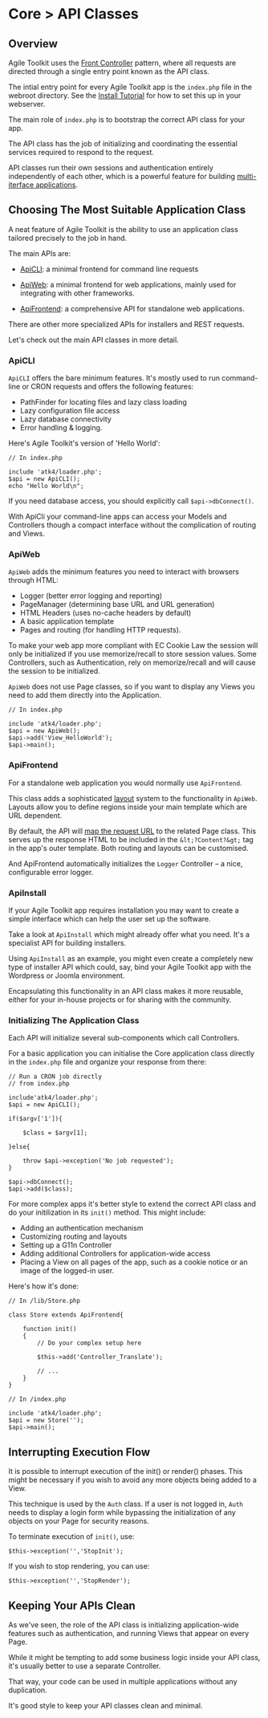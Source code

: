 # Core > API Classes

## Overview

Agile Toolkit uses the [Front Controller](TODO) pattern, where all requests are directed through a single entry point known as the API class.

The intial entry point for every Agile Toolkit app is the `index.php` file in the webroot directory. See the [Install Tutorial](TODO) for how to set this up in your webserver.

The main role of `index.php` is to bootstrap the correct API class for your app.

The API class has the job of initializing and coordinating the essential services required to respond to the request.

API classes run their own sessions and authentication entirely independently of each other, which is a powerful feature for building [multi-iterface applications](TODO).

## Choosing The Most Suitable Application Class

A neat feature of Agile Toolkit is the ability to use an application class tailored precisely to the job in hand.

The main APIs are:

* [ApiCLI](/TODO): a minimal frontend for command line requests

* [ApiWeb](/TODO): a minimal frontend for web applications, mainly used for integrating with other frameworks. 

* [ApiFrontend](/TODO): a comprehensive API for standalone web applications.

There are other more specialized APIs for installers and REST requests. 

Let's check out the main API classes in more detail.

### ApiCLI

`ApiCLI` offers the bare minimum features. It's mostly used to run command-line or CRON requests and offers the following features:

- PathFinder for locating files and lazy class loading
- Lazy configuration file access
- Lazy database connectivity
- Error handling & logging.

Here's Agile Toolkit's version of 'Hello World':

    // In index.php

    include 'atk4/loader.php';
    $api = new ApiCLI();
    echo "Hello World\n";

If you need database access, you should explicitly call `$api->dbConnect()`. 

With ApiCli your command-line apps can access your Models and Controllers though a compact interface without the complication of routing and Views.

### ApiWeb

`ApiWeb` adds the minimum features you need to interact with browsers through HTML:

- Logger (better error logging and reporting)
- PageManager (determining base URL and URL generation)
- HTML Headers (uses no-cache headers by default)
- A basic application template
- Pages and routing (for handling HTTP requests).

To make your web app more compliant with EC Cookie Law the session will only be initialized if you use memorize/recall to store session values. Some Controllers, such as Authentication, rely on memorize/recall and will cause the session to be initialized.

`ApiWeb` does not use Page classes, so if you want to display any Views you need to add them directly into the Application.

    // In index.php

    include 'atk4/loader.php';
    $api = new ApiWeb();
    $api->add('View_HelloWorld');
    $api->main();

### ApiFrontend

For a standalone web application you would normally use `ApiFrontend`.

This class adds a sophisticated [layout](/TODO) system to the functionality in `ApiWeb`. Layouts allow you to define regions inside your main template which are URL dependent. 

By default, the API will [map the request URL](TODO) to the related Page class. This serves up the response HTML to be included in the `&lt;?Content?&gt;` tag in the app's outer template. Both routing and layouts can be customised.

And ApiFrontend automatically initializes the `Logger` Controller &ndash; a nice, configurable error logger.

### ApiInstall

If your Agile Toolkit app requires installation you may want to create a simple interface which can help the user set up the software. 

Take a look at `ApiInstall` which might already offer what you need. It's a specialist API for building installers.

Using `ApiInstall` as an example, you might even create a completely new type of installer API which could, say, bind your Agile Toolkit app with the Wordpress or Joomla environment.

Encapsulating this functionality in an API class makes it more reusable, either for your in-house projects or for sharing with the community.

### Initializing The Application Class

Each API will initialize several sub-components which call Controllers. 

For a basic application you can initialise the Core application class directly in the `index.php` file and organize your response from there:

    // Run a CRON job directly
    // from index.php

    include'atk4/loader.php';
    $api = new ApiCLI();

    if($argv['1']){

        $class = $argv[1];

    }else{

        throw $api->exception('No job requested');
    }

    $api->dbConnect();
    $api->add($class);

For more complex apps it's better style to extend the correct API class and do your initilization in its `init()` method. This might include:

* Adding an authentication mechanism
* Customizing routing and layouts
* Setting up a G11n Controller
* Adding additional Controllers for application-wide access
* Placing a View on all pages of the app, such as a cookie notice or an image of the logged-in user.

Here's how it's done:

    // In /lib/Store.php

    class Store extends ApiFrontend{

        function init()
        {
            // Do your complex setup here

            $this->add('Controller_Translate');

            // ...
        }
    }

    // In /index.php

    include 'atk4/loader.php';
    $api = new Store('');
    $api->main();

<!--x Can we think of somewhere better to put this?? x-->

## Interrupting Execution Flow

It is possible to interrupt execution of the init() or render() phases. This might be necessary if you wish to avoid any more objects being added to a View. 

This technique is used by the `Auth` class. If a user is not logged in, `Auth` needs to display a login form while bypassing the initialization of any objects on your Page for security reasons. 

To terminate execution of `init()`, use:

    $this->exception('','StopInit');

 If you wish to stop rendering, you can use:

    $this->exception('','StopRender');

## Keeping Your APIs Clean

As we've seen, the role of the API class is initializing application-wide features such as authentication, and running Views that appear on every Page. 

While it might be tempting to add some business logic inside your API class, it's usually better to use a separate Controller.

That way, your code can be used in multiple applications without any duplication.

It's good style to keep your API classes clean and minimal.
